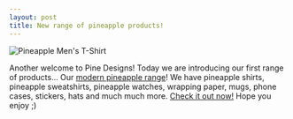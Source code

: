 ```yaml
---
layout: post
title: New range of pineapple products!
---
```


![Pineapple Men's T-Shirt][shirt-img]

Another welcome to Pine Designs! Today we are introducing our first range of products... Our [modern pineapple range][modern-pineapple-range]! We have pineapple shirts, pineapple sweatshirts, pineapple watches, wrapping paper, mugs, phone cases, stickers, hats and much much more. [Check it out now!][modern-pineapple-range] Hope you enjoy ;)

[shirt-img]: {{site.postimg}}/pineapple-products/shirt.jpg
[modern-pineapple-range]: {{site.outlink}}{{site.zazzle.collections.modern-pineapple}}